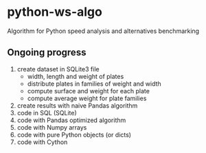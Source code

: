 # python-ws-algo
Algorithm for Python speed analysis and alternatives benchmarking

## Ongoing progress
1. create dataset in SQLite3 file
    * width, length and weight of plates
    * distribute plates in families of weight and width
    * compute surface and weight for each plate
    * compute average weight for plate families
2. create results with naive Pandas algorithm
3. code in SQL (SQLite)
4. code with Pandas optimized algorithm
5. code with Numpy arrays
6. code with pure Python objects (or dicts)
7. code with Cython

